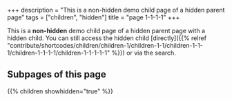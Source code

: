 +++
description = "This is a non-hidden demo child page of a hidden parent page"
tags = ["children", "hidden"]
title = "page 1-1-1-1"
+++

This is a **non-hidden** demo child page of a hidden parent page with a hidden child. You can still access the hidden child [directly]({{% relref "contribute/shortcodes/children/children-1/children-1-1/children-1-1-1/children-1-1-1-1/children-1-1-1-1-1" %}}) or via the search.

## Subpages of this page

{{% children showhidden="true" %}}
